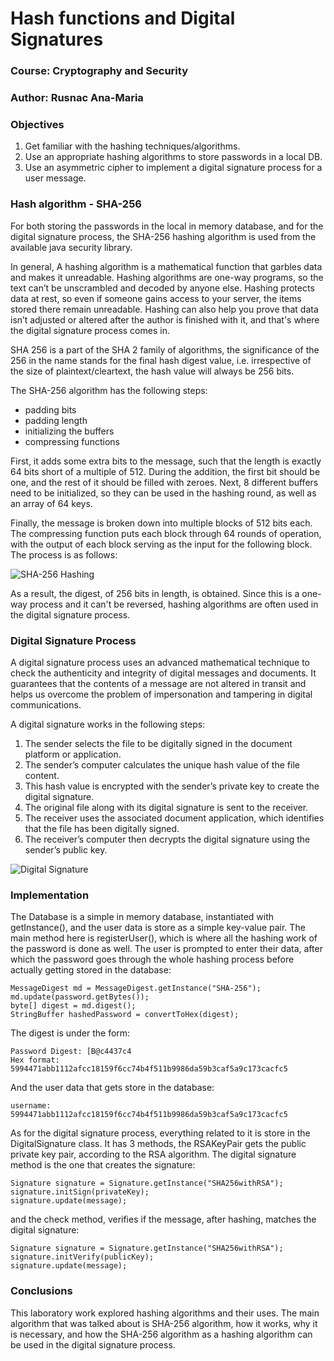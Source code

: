 # Hash functions and Digital Signatures

### Course: Cryptography and Security
### Author: Rusnac Ana-Maria

### Objectives

1. Get familiar with the hashing techniques/algorithms.
2. Use an appropriate hashing algorithms to store passwords in a local DB.
3. Use an asymmetric cipher to implement a digital signature process for a user message.

### Hash algorithm - SHA-256

For both storing the passwords in the local in memory database, and
for the digital signature process, the SHA-256 hashing algorithm is 
used from the available java security library.

In general, A hashing algorithm is a mathematical function 
that garbles data and makes it unreadable. Hashing algorithms 
are one-way programs, so the text can’t be unscrambled and 
decoded by anyone else. Hashing protects data at rest, so 
even if someone gains access to your server, the items stored 
there remain unreadable. Hashing can also help you prove that 
data isn’t adjusted or altered after the author is finished 
with it, and that's where the digital signature process comes in.

SHA 256 is a part of the SHA 2 family of algorithms, the 
significance of the 256 in the name stands for the final 
hash digest value, i.e. irrespective of the size of 
plaintext/cleartext, the hash value will always be 256 bits.

The SHA-256 algorithm has the following steps:
- padding bits
- padding length
- initializing the buffers
- compressing functions

First, it adds some extra bits to the message, 
such that the length is exactly 64 bits short of a 
multiple of 512. During the addition, the first bit 
should be one, and the rest of it should be filled with 
zeroes. Next, 8 different buffers need to be initialized, so 
they can be used in the hashing round, as well as an array
of 64 keys.

Finally, the message is broken down into multiple blocks 
of 512 bits each. The compressing function puts each 
block through 64 rounds of operation, with the output of 
each block serving as the input for the following block.
The process is as follows:

![](https://www.simplilearn.com/ice9/free_resources_article_thumb/functionsha-SHA_256_Algorithm.PNG "SHA-256 Hashing")

As a result, the digest, of 256 bits in length, is obtained.
Since this is a one-way process and it can't be reversed, hashing
algorithms are often used in the digital signature process.

### Digital Signature Process

A digital signature process uses an advanced mathematical 
technique to check the authenticity and integrity of digital 
messages and documents. It guarantees that the contents of a 
message are not altered in transit and helps us overcome the 
problem of impersonation and tampering in digital 
communications.

A digital signature works in the following steps:
1. The sender selects the file to be digitally signed in the document platform or application.
2. The sender’s computer calculates the unique hash value of the file content.
3. This hash value is encrypted with the sender’s private key to create the digital signature.
4. The original file along with its digital signature is sent to the receiver.
5. The receiver uses the associated document application, which identifies that the file has been digitally signed.
6. The receiver’s computer then decrypts the digital signature using the sender’s public key.

![](https://sectigo.com/uploads/images/Digital-Signature-Illustration.png "Digital Signature")


### Implementation

The Database is a simple in memory database, instantiated with
getInstance(), and the user data is store as a simple key-value pair.
The main method here is registerUser(), which is where all the hashing
work of the password is done as well. The user is prompted to enter
their data, after which the password goes through the whole hashing 
process before actually getting stored in the database:

    MessageDigest md = MessageDigest.getInstance("SHA-256");
    md.update(password.getBytes());
    byte[] digest = md.digest();
    StringBuffer hashedPassword = convertToHex(digest);

The digest is under the form:

    Password Digest: [B@c4437c4
    Hex format: 5994471abb1112afcc18159f6cc74b4f511b9986da59b3caf5a9c173cacfc5

And the user data that gets store in the database:

    username: 5994471abb1112afcc18159f6cc74b4f511b9986da59b3caf5a9c173cacfc5

As for the digital signature process, everything related to it
is store in the DigitalSignature class. It has 3 methods, the
RSAKeyPair gets the public private key pair, according to the 
RSA algorithm. The digital signature method is the one that 
creates the signature:

    Signature signature = Signature.getInstance("SHA256withRSA");
    signature.initSign(privateKey);
    signature.update(message);

and the check method, verifies if the message, after hashing, matches the digital signature:

    Signature signature = Signature.getInstance("SHA256withRSA");
    signature.initVerify(publicKey);
    signature.update(message);

### Conclusions

This laboratory work explored hashing algorithms and their uses.
The main algorithm that was talked about is SHA-256 algorithm, 
how it works, why it is necessary, and how the SHA-256 algorithm
as a hashing algorithm can be used in the digital signature process.


